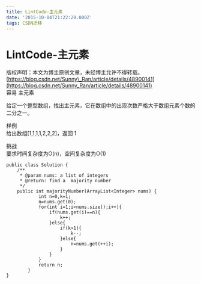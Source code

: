```yaml
---
title: LintCode-主元素
date: '2015-10-04T21:22:20.000Z'
tags: CSDN迁移
---
```


# LintCode-主元素

版权声明：本文为博主原创文章，未经博主允许不得转载。 [https://blog.csdn.net/Sunny\_Ran/article/details/48900141](https://blog.csdn.net/Sunny_Ran/article/details/48900141)  
容易 主元素

给定一个整型数组，找出主元素，它在数组中的出现次数严格大于数组元素个数的二分之一。

样例  
给出数组\[1,1,1,1,2,2,2\]，返回 1

挑战  
要求时间复杂度为O\(n\)，空间复杂度为O\(1\)

```text
public class Solution {
    /**
     * @param nums: a list of integers
     * @return: find a  majority number
     */
    public int majorityNumber(ArrayList<Integer> nums) {
            int n=0,k=1;
            n=nums.get(0);
            for(int i=1;i<nums.size();i++){
                if(nums.get(i)==n){
                    k++;
                }else{
                    if(k>1){
                        k--;
                    }else{
                        n=nums.get(++i);
                    }
                }
            }
            return n;
        }
}
```

